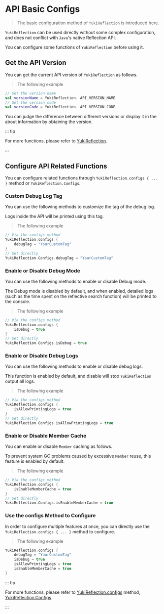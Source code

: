 # API Basic Configs

> The basic configuration method of `YukiReflection` is introduced here.

`YukiReflection` can be used directly without some complex configuration, and does not conflict with `Java`'s native Reflection API.

You can configure some functions of `YukiReflection` before using it.

## Get the API Version

You can get the current API version of `YukiReflection` as follows.

> The following example

```kotlin
// Get the version name
val versionName = YukiReflection. API_VERSION_NAME
// Get the version code
val versionCode = YukiReflection. API_VERSION_CODE
```

You can judge the difference between different versions or display it in the about information by obtaining the version.

::: tip

For more functions, please refer to [YukiReflection](../api/public/com/highcapable/yukireflection/YukiReflection).

:::

## Configure API Related Functions

You can configure related functions through `YukiReflection.configs { ... }` method or `YukiReflection.Configs`.

### Custom Debug Log Tag

You can use the following methods to customize the tag of the debug log.

Logs inside the API will be printed using this tag.

> The following example

```kotlin
// Via the configs method
YukiReflection.configs {
    debugTag = "YourCustomTag"
}
// Set directly
YukiReflection.Configs.debugTag = "YourCustomTag"
```

### Enable or Disable Debug Mode

You can use the following methods to enable or disable Debug mode.

The Debug mode is disabled by default, and when enabled, detailed logs (such as the time spent on the reflective search function) will be printed to the console.

> The following example

```kotlin
// Via the configs method
YukiReflection.configs {
    isDebug = true
}
// Set directly
YukiReflection.Configs.isDebug = true
```

### Enable or Disable Debug Logs

You can use the following methods to enable or disable debug logs.

This function is enabled by default, and disable will stop `YukiReflection` output all logs.

> The following example

```kotlin
// Via the configs method
YukiReflection.configs {
    isAllowPrintingLogs = true
}
// Set directly
YukiReflection.Configs.isAllowPrintingLogs = true
```

### Enable or Disable Member Cache

You can enable or disable `Member` caching as follows.

To prevent system GC problems caused by excessive `Member` reuse, this feature is enabled by default.

> The following example

```kotlin
// Via the configs method
YukiReflection.configs {
    isEnableMemberCache = true
}
// Set directly
YukiReflection.Configs.isEnableMemberCache = true
```

### Use the configs Method to Configure

In order to configure multiple features at once, you can directly use the `YukiReflection.configs { ... }` method to configure.

> The following example

```kotlin
YukiReflection.configs {
    debugTag = "YourCustomTag"
    isDebug = true
    isAllowPrintingLogs = true
    isEnableMemberCache = true
}
```

::: tip

For more functions, please refer to [YukiReflection.configs](../api/public/com/highcapable/yukireflection/YukiReflection#configs-method) method, [YukiReflection.Configs](../api/public/com/highcapable/yukireflection/YukiReflection#configs-object).

:::